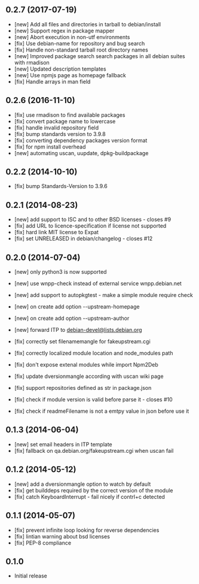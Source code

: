 ## 0.2.7 (2017-07-19)
 * [new] Add all files and directories in tarball to debian/install
 * [new] Support regex in package mapper
 * [new] Abort execution in non-utf environments
 * [fix] Use debian-name for repository and bug search
 * [fix] Handle non-standard tarball root directory names
 * [new] Improved package search
	 search packages in all debian suites with rmadison
 * [new] Updated description templates
 * [new] Use npmjs page as homepage fallback
 * [fix] Handle arrays in man field

## 0.2.6 (2016-11-10)
 * [fix] use rmadison to find available packages
 * [fix] convert package name to lowercase
 * [fix] handle invalid repository field
 * [fix] bump standards version to 3.9.8
 * [fix] converting dependency packages version format
 * [fix] for npm install overhead
 * [new] automating uscan, uupdate, dpkg-buildpackage

## 0.2.2 (2014-10-10)
 * [fix] bump Standards-Version to 3.9.6

## 0.2.1 (2014-08-23)
 * [new] add support to ISC and to other BSD licenses - closes #9
 * [fix] add URL to licence-specification if license not supported
 * [fix] hard link MIT license to Expat
 * [fix] set UNRELEASED in debian/changelog - closes #12

## 0.2.0 (2014-07-04)
 * [new] only python3 is now supported
 * [new] use wnpp-check instead of external service wnpp.debian.net
 * [new] add support to autopkgtest - make a simple module require check
 * [new] on create add option --upstream-homepage
 * [new] on create add option --upstream-author
 * [new] forward ITP to debian-devel@lists.debian.org

 * [fix] correctly set filenamemangle for fakeupstream.cgi
 * [fix] correctly localized module location and node_modules path
 * [fix] don't expose extenal modules while import Npm2Deb
 * [fix] update dversionmangle according with uscan wiki page
 * [fix] support repositories defined as str in package.json
 * [fix] check if module version is valid before parse it - closes #10
 * [fix] check if readmeFilename is not a emtpy value in json before use it


## 0.1.3 (2014-06-04)
 * [new] set email headers in ITP template
 * [fix] fallback on qa.debian.org/fakeupstream.cgi when uscan fail

## 0.1.2 (2014-05-12)
 * [new] add a dversionmangle option to watch by default
 * [fix] get builddeps required by the correct version of the module
 * [fix] catch KeyboardInterrupt - fail nicely if contrl+c detected

## 0.1.1 (2014-05-07)
 * [fix] prevent infinite loop looking for reverse dependencies
 * [fix] lintian warning about bsd licenses
 * [fix] PEP-8 compliance

## 0.1.0
 * Initial release

